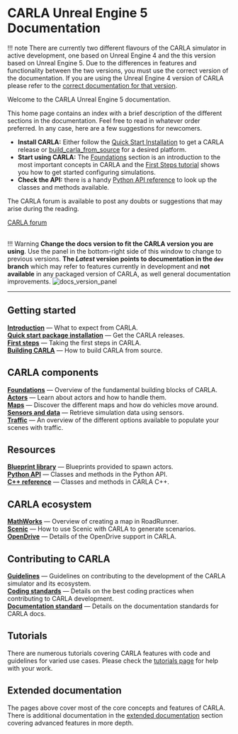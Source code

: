 # CARLA Unreal Engine 5 Documentation

!!! note
    There are currently two different flavours of the CARLA simulator in active development, one based on Unreal Engine 4 and the this version based on Unreal Engine 5. Due to the differences in features and functionality between the two versions, you must use the correct version of the documentation. If you are using the Unreal Engine 4 version of CARLA please refer to the [correct documentation for that version](https://carla.readthedocs.org).

Welcome to the CARLA Unreal Engine 5 documentation.

This home page contains an index with a brief description of the different sections in the documentation. Feel free to read in whatever order preferred. In any case, here are a few suggestions for newcomers.

* __Install CARLA:__ Either follow the [Quick Start Installation](start_quickstart.md) to get a CARLA release or [build_carla_from_source](build_carla.md) for a desired platform.
* __Start using CARLA:__ The [Foundations](foundations.md) section is an introduction to the most important concepts in CARLA and the [First Steps tutorial](tuto_first_steps.md) shows you how to get started configuring simulations.
* __Check the API:__ there is a handy [Python API reference](python_api.md) to look up the classes and methods available.

The CARLA forum is available to post any doubts or suggestions that may arise during the reading.
<div class="build-buttons">
<a href="https://github.com/carla-simulator/carla/discussions/" target="_blank" class="btn btn-neutral" title="Go to the latest CARLA release">
CARLA forum</a>
</div>

<br>

!!! Warning
    __Change the docs version to fit the CARLA version you are using__. Use the panel in the bottom-right side of this window to change to previous versions. __The _Latest_ version points to documentation in the `dev` branch__ which may refer to features currently in development and __not available__ in any packaged version of CARLA, as well general documentation improvements. ![docs_version_panel](img/docs_version_panel.jpg)

---

## Getting started

[__Introduction__](start_introduction.md) — What to expect from CARLA.  
[__Quick start package installation__](start_quickstart.md) — Get the CARLA releases.    
[__First steps__](tuto_G_getting_started.md) — Taking the first steps in CARLA.  
[__Building CARLA__](build_carla.md) — How to build CARLA from source.

## CARLA components
[__Foundations__](core_concepts.md) — Overview of the fundamental building blocks of CARLA.    
[__Actors__](core_actors.md) — Learn about actors and how to handle them.  
[__Maps__](core_map.md) — Discover the different maps and how do vehicles move around.  
[__Sensors and data__](core_sensors.md) — Retrieve simulation data using sensors.  
[__Traffic__](ts_traffic_simulation_overview.md) — An overview of the different options available to populate your scenes with traffic.  

## Resources
[__Blueprint library__](bp_library.md) — Blueprints provided to spawn actors.   
[__Python API__](python_api.md) — Classes and methods in the Python API.   
[__C++ reference__](ref_cpp.md) — Classes and methods in CARLA C++.    

## CARLA ecosystem

[__MathWorks__](large_map_roadrunner.md) — Overview of creating a map in RoadRunner.    
[__Scenic__](tuto_G_scenic.md) — How to use Scenic with CARLA to generate scenarios.    
[__OpenDrive__](adv_opendrive.md) — Details of the OpenDrive support in CARLA.   

## Contributing to CARLA
[__Guidelines__](cont_contribution_guidelines.md) — Guidelines on contributing to the development of the CARLA simulator and its ecosystem.   
[__Coding standards__](cont_coding_standard.md) — Details on the best coding practices when contributing to CARLA development.  
[__Documentation standard__](cont_doc_standard.md) — Details on the documentation standards for CARLA docs.     

## Tutorials

There are numerous tutorials covering CARLA features with code and guidelines for varied use cases. Please check the [tutorials page](tutorials.md) for help with your work.

## Extended documentation

The pages above cover most of the core concepts and features of CARLA. There is additional documentation in the [extended documentation](ext_docs.md) section covering advanced features in more depth.